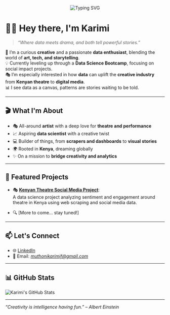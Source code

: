 <!-- Emoji banner -->
<p align="center">
  <img src="https://readme-typing-svg.demolab.com?font=Fira+Code&duration=3000&pause=1000&center=true&vCenter=true&width=435&lines=🎭+Creative+Mind+%2B+🧠+Data+Heart+%3D+✨Impact;" alt="Typing SVG" />
</p>

# 👋🏾 Hey there, I'm Karimi

> _“Where data meets drama, and both tell powerful stories.”_

🎨 I’m a curious **creative** and a passionate **data enthusiast**, blending the world of **art, tech, and storytelling**.  
💡 Currently leveling up through a **Data Science Bootcamp**, focusing on social impact projects.  
🎭 I’m especially interested in how **data** can uplift the **creative industry** from **Kenyan theatre** to **digital media**.  
📊 I see data as a canvas, patterns are stories waiting to be told.

---

## 🎬 What I'm About

- 🎭 All-around **artist** with a deep love for **theatre and performance**
- 📈 Aspiring **data scientist** with a creative twist
- 💻 Builder of things, from **scrapers and dashboards** to **visual stories**
- 🌍 Rooted in **Kenya**, dreaming globally
- ✨ On a mission to **bridge creativity and analytics**

---

## 📂 Featured Projects

- 🎭 [**Kenyan Theatre Social Media Project**](https://github.com/KarimzKarimz/kenyan-theatre-data-project):  
  A data science project analyzing sentiment and engagement around theatre in Kenya using web scraping and social media data.

- 🔍 [More to come… stay tuned!]

---

## 📫 Let's Connect

- 🌐 [LinkedIn](https://www.linkedin.com/in/faithkarimi/)
- 📧 Email: *muthonikarimif@gmail.com*

---

## 📊 GitHub Stats

![Karimi's GitHub Stats](https://github-readme-stats.vercel.app/api?username=KarimzKarimz&show_icons=true&theme=tokyonight)

---

_“Creativity is intelligence having fun.” – Albert Einstein_

